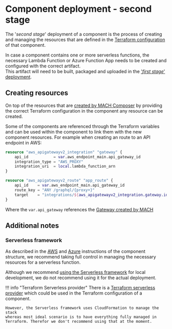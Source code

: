 # Component deployment - second stage

The '*second stage*' deployment of a component is the process of creating and
managing the resources that are defined in the
[Terraform configuration](../../../reference/components/structure.md#terraform-module) of
that component.

In case a component contains one or more serverless functions, the necessary
Lambda Function or Azure Function App needs to be created and configured with
the correct artifact.<br>
This artifact will need to be built, packaged and uploaded in the
['*first stage*' deployment](../components.md).

## Creating resources

On top of the resources that are [created by MACH Composer](./index.md) by
providing the correct Terraform configuration in the component any resource can
be created.

Some of the components are referenced through the Terraform variables and can be
used within the component to link them with the new component resources. For
example when creating an route to an API endpoint in AWS:

```terraform
resource "aws_apigatewayv2_integration" "gateway" {
    api_id           = var.aws_endpoint_main.api_gateway_id
    integration_type = "AWS_PROXY"
    integration_uri  = local.lambda_function_arn
}

resource "aws_apigatewayv2_route" "app_route" {
    api_id    = var.aws_endpoint_main.api_gateway_id
    route_key = "ANY /graphql/{proxy+}"
    target    = "integrations/${aws_apigatewayv2_integration.gateway.id}"
}
```
Where the `var.api_gateway` references the [Gateway created by MACH](./aws.md#http-routing)

## Additional notes

### Serverless framework

As described in the [AWS](../../../reference/components/aws.md#lambda-function) and
[Azure](../../../reference/components/azure.md#function-app) instructions of the
component structure, we recommend taking full control in managing the necessary
resources for a serverless function.

Although we recommend [using the Serverless framework](../../components/index.md#using-serverless-framework)
for local development, we do not recommend using it for the actual deployment.

!!! info "Terraform Serverless provider"
    There is a [Terraform serverless provider](https://registry.terraform.io/providers/labd/serverless/latest)
    which could be used in the Terraform configuration of a component.

    However, the Serverless framework uses CloudFormation to manage the stack
    whereas most ideal scenario is to have everything fully managed in
    Terraform. Therefor we don't recommend using that at the moment.
